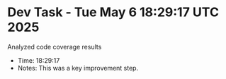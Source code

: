 # Dev Task - Tue May  6 18:29:17 UTC 2025
Analyzed code coverage results
- Time: 18:29:17
- Notes: This was a key improvement step.

